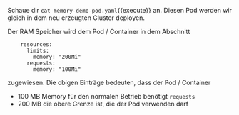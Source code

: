 Schaue dir `cat memory-demo-pod.yaml`{{execute}} an. Diesen Pod werden wir gleich in dem
neu erzeugten Cluster deployen.

Der RAM Speicher wird dem Pod / Container in dem Abschnitt
```
	resources:
      limits:
        memory: "200Mi"
      requests:
        memory: "100Mi"
```
zugewiesen. Die obigen Einträge bedeuten, dass der Pod / Container
- 100 MB Memory für den normalen Betrieb benötigt `requests`
- 200 MB die obere Grenze ist, die der Pod verwenden darf

